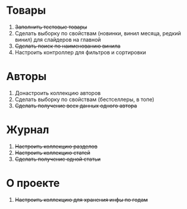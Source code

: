 # Товары
1. ~~Заполнить тестовые товары~~
2. Сделать выборку по свойствам (новинки, винил месяца, редкий винил) для слайдеров на главной
3. ~~Сделать поиск по наименованию винила~~
4. Настроить контроллер для фильтров и сортировки
   

# Авторы
1. Донастроить коллекцию авторов
2. Сделать выборку по свойствам (бестселлеры, в топе)
3. ~~Сделать получение всех данных одного автора~~


# Журнал
1. ~~Настроить коллекцию разделов~~
2. ~~Настроить коллекцию статей~~
3. ~~Сделать получение одной статьи~~


# О проекте
1. ~~Настроить коллекцию для хранения инфы по годам~~